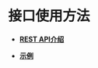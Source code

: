# 接口使用方法<a name="zh-cn_topic_0034672273"></a>

-   **[REST API介绍](REST-API介绍.md)**  

-   **[示例](示例.md)**  


